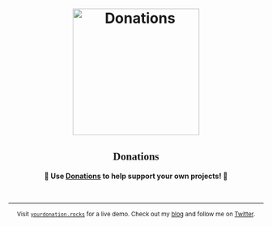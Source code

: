 <h1 align="center">
	<img width="250" src="https://yourdonation.rocks/images/heart3.png" alt="Donations"><p>
</h1>

<h2 align="center">
	<b style="font-family:'Palatino Linotype','Book Antiqua',Palatino,serif";>Donations</b>
</h2>

<p align="center">
	<b>🙌 Use <a href="https://yourdonation.rocks">Donations</a> to help support <b>your</b> own projects! 🙌</b>
</p>

<br>

---

<p align="center">
	<sub>Visit <a href="https://yourdonation.rocks"><code>yourdonation.rocks</code></a> for a live demo. Check out my <a href="https://nikolaskama.me">blog</a> and follow me on <a href="https://twitter.com/nikolaskama">Twitter</a>.</sub>
</p>